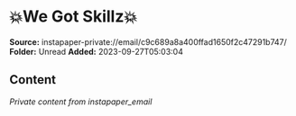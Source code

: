 # 💥We Got Skillz💥

**Source:** instapaper-private://email/c9c689a8a400ffad1650f2c47291b747/
**Folder:** Unread
**Added:** 2023-09-27T05:03:04




## Content
*Private content from instapaper_email*
